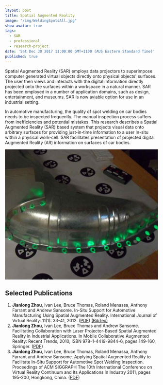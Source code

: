 ```yaml
---
layout: post
title: Spatial Augmented Reality
image: "/img/WeldingSpotsAll.jpg"
show-avatar: true
tags:
  - SAR
  - professional
  - research-project
date: 'Sat Dec 30 2017 11:00:00 GMT+1100 (AUS Eastern Standard Time)'
published: true
---
```


Spatial Augmented Reality (SAR) employs data projectors to superimpose computer generated virtual objects directly onto physical objects' surfaces. The user then views and interacts with the digital information directly projected onto the surfaces within a workspace in a natural manner. SAR has been employed in a number of application domains, such as design,
entertainment, and museums. SAR is now aviable option for use in an industrial setting.

In automotive manufacturing, the quality of spot welding on car bodies needs to be inspected frequently. The manual inspection process suffers from inefficiencies and potential mistakes. This research describes a Spatial Augmented Reality (SAR) based system that projects visual data onto arbitrary surfaces for providing just-in-time information to a user in-situ within a physical work-cell. SAR facilitates presentation of projected digital Augmented Reality (AR) information on surfaces of car bodies. 

![Spatial Augmented Reality in industry](/img/WeldingSpotsAll.jpg)

## Selected Publications

<div>
<ol start="1">
          <li><b>Jianlong Zhou</b>, Ivan Lee, Bruce Thomas, Roland 
Menassa, Anthony Farrant and Andrew Sansome. In-Situ Support for 
Automotive Manufacturing Using Spatial Augmented Reality. International 
Journal of Virtual Reality. 11(1): 33-41, 2012. (<a href="/papers/IJVR_SAR_in_Industry.pdf">PDF</a>) <a href="#" onclick="stm(['BibTex', '@article{zhou2012sar, <br/>      author    = {Zhou, Jianlong and Lee, Ivan and Thomas, Bruce and Menassa, Roland and Farrant, Anthony and Sansome, Andrew}, <br/>       title     = {In-Situ Support for Automotive Manufacturing Using Spatial Augmented Reality}, <br/>       journal   = {International Journal of Virtual Reality}, <br/>      volume    = {11}, <br/>     number    = {1}, <br/>     pages    = {33--41}, <br/>      year      = {2012}, <br/>  } '],Style[5])" onmouseout="htm()">(BibTex)</a></li>
		  <li><b>Jianlong Zhou</b>, Ivan Lee, Bruce Thomas and Andrew Sansome.
 Facilitating Collaboration with Laser Projector-Based Spatial Augmented
            Reality in Industrial Applications. In Mobile Collaborative 
Augmented Reality: Recent Trends, 2010, ISBN 978-1-4419-9844-6, pages 
149-160, Springer. 
	         (<a href="/papers/MCAR2010.pdf">PDF</a>)</li>
            <!-- <li><b>Jianlong Zhou</b>, Ivan Lee, Bruce Thomas, Roland Menassa, Anthony Farrant and Andrew Sansome. Augmentation of Linearly Moving Objects with -->
            <!--   Rotatable Projector. To be submitted 2012. -->
     <li><b>Jianlong Zhou</b>, Ivan Lee, Bruce Thomas, Roland Menassa, Anthony Farrant and Andrew Sansome. Applying Spatial Augmented Reality to Facilitate In-Situ Support for Automotive Spot Welding Inspection. Proceedings of ACM SIGGRAPH The 10th International Conference on Virtual Reality Continuum and Its Applications in Industry 2011, pages 195-200, Hongkong, China. (<a href="/papers/WeldingVRCAI2011.pdf">PDF</a>) </li>
 </ol>
 </div>
